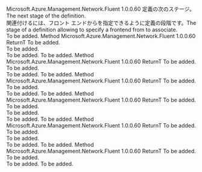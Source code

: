 <Type Name="IWithFrontend&lt;ReturnT&gt;" FullName="Microsoft.Azure.Management.Network.Fluent.HasFrontend.UpdateDefinition.IWithFrontend&lt;ReturnT&gt;">
  <TypeSignature Language="C#" Value="public interface IWithFrontend&lt;ReturnT&gt;" />
  <TypeSignature Language="ILAsm" Value=".class public interface auto ansi abstract IWithFrontend`1&lt;ReturnT&gt;" />
  <TypeSignature Language="DocId" Value="T:Microsoft.Azure.Management.Network.Fluent.HasFrontend.UpdateDefinition.IWithFrontend`1" />
  <TypeSignature Language="VB.NET" Value="Public Interface IWithFrontend(Of ReturnT)" />
  <TypeSignature Language="F#" Value="type IWithFrontend&lt;'ReturnT&gt; = interface" />
  <AssemblyInfo>
    <AssemblyName>Microsoft.Azure.Management.Network.Fluent</AssemblyName>
    <AssemblyVersion>1.0.0.60</AssemblyVersion>
  </AssemblyInfo>
  <TypeParameters>
    <TypeParameter Name="ReturnT" />
  </TypeParameters>
  <Interfaces />
  <Docs>
    <typeparam name="ReturnT"><span data-ttu-id="59778-101">定義の次のステージ。</span><span class="sxs-lookup"><span data-stu-id="59778-101">The next stage of the definition.</span></span></typeparam>
    <summary>
            <span data-ttu-id="59778-102">関連付けるには、フロント エンドからを指定できるように定義の段階です。</span><span class="sxs-lookup"><span data-stu-id="59778-102">The stage of a definition allowing to specify a frontend from to associate.</span></span>
            </summary>
    <remarks>To be added.</remarks>
  </Docs>
  <Members>
    <Member MemberName="FromExistingPublicIPAddress">
      <MemberSignature Language="C#" Value="public ReturnT FromExistingPublicIPAddress (Microsoft.Azure.Management.Network.Fluent.IPublicIPAddress publicIPAddress);" />
      <MemberSignature Language="ILAsm" Value=".method public hidebysig newslot virtual instance !ReturnT FromExistingPublicIPAddress(class Microsoft.Azure.Management.Network.Fluent.IPublicIPAddress publicIPAddress) cil managed" />
      <MemberSignature Language="DocId" Value="M:Microsoft.Azure.Management.Network.Fluent.HasFrontend.UpdateDefinition.IWithFrontend`1.FromExistingPublicIPAddress(Microsoft.Azure.Management.Network.Fluent.IPublicIPAddress)" />
      <MemberSignature Language="VB.NET" Value="Public Function FromExistingPublicIPAddress (publicIPAddress As IPublicIPAddress) As ReturnT" />
      <MemberSignature Language="F#" Value="abstract member FromExistingPublicIPAddress : Microsoft.Azure.Management.Network.Fluent.IPublicIPAddress -&gt; 'ReturnT" Usage="iWithFrontend.FromExistingPublicIPAddress publicIPAddress" />
      <MemberType>Method</MemberType>
      <AssemblyInfo>
        <AssemblyName>Microsoft.Azure.Management.Network.Fluent</AssemblyName>
        <AssemblyVersion>1.0.0.60</AssemblyVersion>
      </AssemblyInfo>
      <ReturnValue>
        <ReturnType>ReturnT</ReturnType>
      </ReturnValue>
      <Parameters>
        <Parameter Name="publicIPAddress" Type="Microsoft.Azure.Management.Network.Fluent.IPublicIPAddress" />
      </Parameters>
      <Docs>
        <param name="publicIPAddress">To be added.</param>
        <summary>To be added.</summary>
        <returns>To be added.</returns>
        <remarks>To be added.</remarks>
      </Docs>
    </Member>
    <Member MemberName="FromExistingPublicIPAddress">
      <MemberSignature Language="C#" Value="public ReturnT FromExistingPublicIPAddress (string resourceId);" />
      <MemberSignature Language="ILAsm" Value=".method public hidebysig newslot virtual instance !ReturnT FromExistingPublicIPAddress(string resourceId) cil managed" />
      <MemberSignature Language="DocId" Value="M:Microsoft.Azure.Management.Network.Fluent.HasFrontend.UpdateDefinition.IWithFrontend`1.FromExistingPublicIPAddress(System.String)" />
      <MemberSignature Language="VB.NET" Value="Public Function FromExistingPublicIPAddress (resourceId As String) As ReturnT" />
      <MemberSignature Language="F#" Value="abstract member FromExistingPublicIPAddress : string -&gt; 'ReturnT" Usage="iWithFrontend.FromExistingPublicIPAddress resourceId" />
      <MemberType>Method</MemberType>
      <AssemblyInfo>
        <AssemblyName>Microsoft.Azure.Management.Network.Fluent</AssemblyName>
        <AssemblyVersion>1.0.0.60</AssemblyVersion>
      </AssemblyInfo>
      <ReturnValue>
        <ReturnType>ReturnT</ReturnType>
      </ReturnValue>
      <Parameters>
        <Parameter Name="resourceId" Type="System.String" />
      </Parameters>
      <Docs>
        <param name="resourceId">To be added.</param>
        <summary>To be added.</summary>
        <returns>To be added.</returns>
        <remarks>To be added.</remarks>
      </Docs>
    </Member>
    <Member MemberName="FromExistingSubnet">
      <MemberSignature Language="C#" Value="public ReturnT FromExistingSubnet (Microsoft.Azure.Management.Network.Fluent.ISubnet subnet);" />
      <MemberSignature Language="ILAsm" Value=".method public hidebysig newslot virtual instance !ReturnT FromExistingSubnet(class Microsoft.Azure.Management.Network.Fluent.ISubnet subnet) cil managed" />
      <MemberSignature Language="DocId" Value="M:Microsoft.Azure.Management.Network.Fluent.HasFrontend.UpdateDefinition.IWithFrontend`1.FromExistingSubnet(Microsoft.Azure.Management.Network.Fluent.ISubnet)" />
      <MemberSignature Language="VB.NET" Value="Public Function FromExistingSubnet (subnet As ISubnet) As ReturnT" />
      <MemberSignature Language="F#" Value="abstract member FromExistingSubnet : Microsoft.Azure.Management.Network.Fluent.ISubnet -&gt; 'ReturnT" Usage="iWithFrontend.FromExistingSubnet subnet" />
      <MemberType>Method</MemberType>
      <AssemblyInfo>
        <AssemblyName>Microsoft.Azure.Management.Network.Fluent</AssemblyName>
        <AssemblyVersion>1.0.0.60</AssemblyVersion>
      </AssemblyInfo>
      <ReturnValue>
        <ReturnType>ReturnT</ReturnType>
      </ReturnValue>
      <Parameters>
        <Parameter Name="subnet" Type="Microsoft.Azure.Management.Network.Fluent.ISubnet" />
      </Parameters>
      <Docs>
        <param name="subnet">To be added.</param>
        <summary>To be added.</summary>
        <returns>To be added.</returns>
        <remarks>To be added.</remarks>
      </Docs>
    </Member>
    <Member MemberName="FromExistingSubnet">
      <MemberSignature Language="C#" Value="public ReturnT FromExistingSubnet (Microsoft.Azure.Management.Network.Fluent.INetwork network, string subnetName);" />
      <MemberSignature Language="ILAsm" Value=".method public hidebysig newslot virtual instance !ReturnT FromExistingSubnet(class Microsoft.Azure.Management.Network.Fluent.INetwork network, string subnetName) cil managed" />
      <MemberSignature Language="DocId" Value="M:Microsoft.Azure.Management.Network.Fluent.HasFrontend.UpdateDefinition.IWithFrontend`1.FromExistingSubnet(Microsoft.Azure.Management.Network.Fluent.INetwork,System.String)" />
      <MemberSignature Language="VB.NET" Value="Public Function FromExistingSubnet (network As INetwork, subnetName As String) As ReturnT" />
      <MemberSignature Language="F#" Value="abstract member FromExistingSubnet : Microsoft.Azure.Management.Network.Fluent.INetwork * string -&gt; 'ReturnT" Usage="iWithFrontend.FromExistingSubnet (network, subnetName)" />
      <MemberType>Method</MemberType>
      <AssemblyInfo>
        <AssemblyName>Microsoft.Azure.Management.Network.Fluent</AssemblyName>
        <AssemblyVersion>1.0.0.60</AssemblyVersion>
      </AssemblyInfo>
      <ReturnValue>
        <ReturnType>ReturnT</ReturnType>
      </ReturnValue>
      <Parameters>
        <Parameter Name="network" Type="Microsoft.Azure.Management.Network.Fluent.INetwork" />
        <Parameter Name="subnetName" Type="System.String" />
      </Parameters>
      <Docs>
        <param name="network">To be added.</param>
        <param name="subnetName">To be added.</param>
        <summary>To be added.</summary>
        <returns>To be added.</returns>
        <remarks>To be added.</remarks>
      </Docs>
    </Member>
    <Member MemberName="FromExistingSubnet">
      <MemberSignature Language="C#" Value="public ReturnT FromExistingSubnet (string networkResourceId, string subnetName);" />
      <MemberSignature Language="ILAsm" Value=".method public hidebysig newslot virtual instance !ReturnT FromExistingSubnet(string networkResourceId, string subnetName) cil managed" />
      <MemberSignature Language="DocId" Value="M:Microsoft.Azure.Management.Network.Fluent.HasFrontend.UpdateDefinition.IWithFrontend`1.FromExistingSubnet(System.String,System.String)" />
      <MemberSignature Language="VB.NET" Value="Public Function FromExistingSubnet (networkResourceId As String, subnetName As String) As ReturnT" />
      <MemberSignature Language="F#" Value="abstract member FromExistingSubnet : string * string -&gt; 'ReturnT" Usage="iWithFrontend.FromExistingSubnet (networkResourceId, subnetName)" />
      <MemberType>Method</MemberType>
      <AssemblyInfo>
        <AssemblyName>Microsoft.Azure.Management.Network.Fluent</AssemblyName>
        <AssemblyVersion>1.0.0.60</AssemblyVersion>
      </AssemblyInfo>
      <ReturnValue>
        <ReturnType>ReturnT</ReturnType>
      </ReturnValue>
      <Parameters>
        <Parameter Name="networkResourceId" Type="System.String" />
        <Parameter Name="subnetName" Type="System.String" />
      </Parameters>
      <Docs>
        <param name="networkResourceId">To be added.</param>
        <param name="subnetName">To be added.</param>
        <summary>To be added.</summary>
        <returns>To be added.</returns>
        <remarks>To be added.</remarks>
      </Docs>
    </Member>
    <Member MemberName="FromFrontend">
      <MemberSignature Language="C#" Value="public ReturnT FromFrontend (string frontendName);" />
      <MemberSignature Language="ILAsm" Value=".method public hidebysig newslot virtual instance !ReturnT FromFrontend(string frontendName) cil managed" />
      <MemberSignature Language="DocId" Value="M:Microsoft.Azure.Management.Network.Fluent.HasFrontend.UpdateDefinition.IWithFrontend`1.FromFrontend(System.String)" />
      <MemberSignature Language="VB.NET" Value="Public Function FromFrontend (frontendName As String) As ReturnT" />
      <MemberSignature Language="F#" Value="abstract member FromFrontend : string -&gt; 'ReturnT" Usage="iWithFrontend.FromFrontend frontendName" />
      <MemberType>Method</MemberType>
      <AssemblyInfo>
        <AssemblyName>Microsoft.Azure.Management.Network.Fluent</AssemblyName>
        <AssemblyVersion>1.0.0.60</AssemblyVersion>
      </AssemblyInfo>
      <ReturnValue>
        <ReturnType>ReturnT</ReturnType>
      </ReturnValue>
      <Parameters>
        <Parameter Name="frontendName" Type="System.String" />
      </Parameters>
      <Docs>
        <param name="frontendName">To be added.</param>
        <summary>To be added.</summary>
        <returns>To be added.</returns>
        <remarks>To be added.</remarks>
      </Docs>
    </Member>
  </Members>
</Type>
